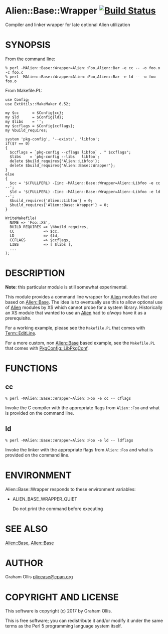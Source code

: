 # Alien::Base::Wrapper [![Build Status](https://secure.travis-ci.org/plicease/Alien-Base-Wrapper.png)](http://travis-ci.org/plicease/Alien-Base-Wrapper)

Compiler and linker wrapper for late optional Alien utilization

# SYNOPSIS

From the command line:

    % perl -MAlien::Base::Wrapper=Alien::Foo,Alien::Bar -e cc -- -o foo.o -c foo.c
    % perl -MAlien::Base::Wrapper=Alien::Foo,Alien::Bar -e ld -- -o foo foo.o

From Makefile.PL:

    use Config;
    use ExtUtils::MakeMaker 6.52;
    
    my $cc      = $Config{cc};
    my $ld      = $Config{ld};
    my $libs    = '';
    my $ccflags = $Config{ccflags};
    my %build_requires;
    
    system 'pkg-config', '--exists', 'libfoo';
    if($? == 0)
    {
      $ccflags = `pkg-config --cflags libfoo` . " $ccflags";
      $libs    = `pkg-config --libs   libfoo`;
      delete $build_requires{'Alien::Libfoo'};
      delete $build_requires{'Alien::Base::Wrapper'};
    }
    else
    {
      $cc = '$(FULLPERL) -Iinc -MAlien::Base::Wrapper=Alien::Libfoo -e cc --';
      $ld = '$(FULLPERL) -Iinc -MAlien::Base::Wrapper=Alien::Libfoo -e ld --';
      $build_requires{'Alien::Libfoo'} = 0;
      $build_requires{'Alien::Base::Wrapper'} = 0;
    }
    
    WriteMakefile(
      NAME => 'Foo::XS',
      BUILD_REQUIRES => \%build_requires,
      CC             => $cc,
      LD             => $ld,
      CCFLAGS        => $ccflags,
      LIBS           => [ $libs ],
      ...
    );

# DESCRIPTION

**Note**: this particular module is still somewhat experimental.

This module provides a command line wrapper for [Alien](https://metacpan.org/pod/Alien) modules that are
based on [Alien::Base](https://metacpan.org/pod/Alien::Base).  The idea is to eventually use this to allow optional
use of [Alien](https://metacpan.org/pod/Alien) modules by XS which cannot probe for a system library.
Historically an XS module that wanted to use an [Alien](https://metacpan.org/pod/Alien) had to _always_ have
it as a prerequisite.

For a working example, please see the `Makefile.PL` that comes with [Term::EditLine](https://metacpan.org/pod/Term::EditLine).

For a more custom, non [Alien::Base](https://metacpan.org/pod/Alien::Base) based example, see the `Makefile.PL` that
comes with [PkgConfig::LibPkgConf](https://metacpan.org/pod/PkgConfig::LibPkgConf).

# FUNCTIONS

## cc

    % perl -MAlien::Base::Wrapper=Alien::Foo -e cc -- cflags

Invoke the C compiler with the appropriate flags from `Alien::Foo` and what
is provided on the command line.

## ld

    % perl -MAlien::Base::Wrapper=Alien::Foo -e ld -- ldflags

Invoke the linker with the appropriate flags from `Alien::Foo` and what
is provided on the command line.

# ENVIRONMENT

Alien::Base::Wrapper responds to these environment variables:

- ALIEN\_BASE\_WRAPPER\_QUIET

    Do not print the command before executing

# SEE ALSO

[Alien::Base](https://metacpan.org/pod/Alien::Base), [Alien::Base](https://metacpan.org/pod/Alien::Base)

# AUTHOR

Graham Ollis <plicease@cpan.org>

# COPYRIGHT AND LICENSE

This software is copyright (c) 2017 by Graham Ollis.

This is free software; you can redistribute it and/or modify it under
the same terms as the Perl 5 programming language system itself.
